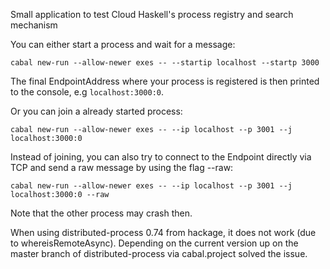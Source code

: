 Small application to test Cloud Haskell's process registry and search mechanism

You can either start a process and wait for a message:

`cabal new-run --allow-newer exes -- --startip localhost --startp 3000`

The final EndpointAddress where your process is registered is then printed to the console, e.g `localhost:3000:0`.

Or you can join a already started process:

`cabal new-run --allow-newer exes -- --ip localhost --p 3001 --j localhost:3000:0`

Instead of joining, you can also try to connect to the Endpoint directly via TCP and send a raw message by using the flag --raw:

`cabal new-run --allow-newer exes -- --ip localhost --p 3001 --j localhost:3000:0 --raw`

Note that the other process may crash then.


When using distributed-process 0.74 from hackage, it does not work (due to whereisRemoteAsync). 
Depending on the current version up on the master branch of distributed-process via cabal.project solved the issue.

